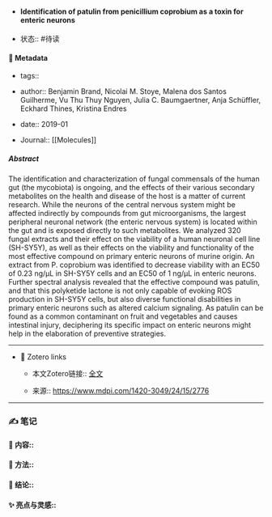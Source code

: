 - #### Identification of patulin from penicillium coprobium as a toxin for enteric neurons

- 状态:: #待读

#### 🔢 Metadata

  - tags:: 

  - author:: Benjamin Brand, Nicolai M. Stoye, Malena dos Santos Guilherme, Vu Thu Thuy Nguyen, Julia C. Baumgaertner, Anja Schüffler, Eckhard Thines, Kristina Endres

  - date:: 2019-01

  - Journal:: [[Molecules]]

##### Abstract
The identification and characterization of fungal commensals of the human gut (the mycobiota) is ongoing, and the effects of their various secondary metabolites on the health and disease of the host is a matter of current research. While the neurons of the central nervous system might be affected indirectly by compounds from gut microorganisms, the largest peripheral neuronal network (the enteric nervous system) is located within the gut and is exposed directly to such metabolites. We analyzed 320 fungal extracts and their effect on the viability of a human neuronal cell line (SH-SY5Y), as well as their effects on the viability and functionality of the most effective compound on primary enteric neurons of murine origin. An extract from P. coprobium was identified to decrease viability with an EC50 of 0.23 ng/&micro;L in SH-SY5Y cells and an EC50 of 1 ng/&micro;L in enteric neurons. Further spectral analysis revealed that the effective compound was patulin, and that this polyketide lactone is not only capable of evoking ROS production in SH-SY5Y cells, but also diverse functional disabilities in primary enteric neurons such as altered calcium signaling. As patulin can be found as a common contaminant on fruit and vegetables and causes intestinal injury, deciphering its specific impact on enteric neurons might help in the elaboration of preventive strategies.

---
- 🔗 Zotero links 

  - 本文Zotero链接:: [全文](zotero://select/library/items/3CC4UEV7)

  - 来源:: https://www.mdpi.com/1420-3049/24/15/2776

---

### ✍️ 笔记

  #### 📖 内容:: 
  
  #### 🧫 方法:: 
  
  #### 💽 结论:: 
  
  #### ✨ 亮点与灵感:: 

